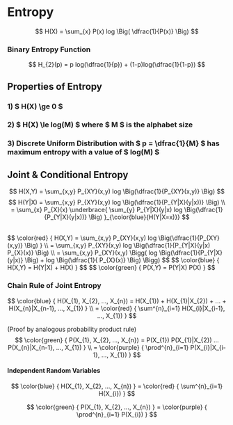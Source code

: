 # Entropy

$$ H(X) = \sum_{x} P(x) log \Big( \dfrac{1}{P(x)} \Big) $$

### Binary Entropy Function
$$ 
H_{2}(p) = p log(\dfrac{1}{p}) + (1-p)log(\dfrac{1}{1-p})
$$

## Properties of Entropy

### 1) $ H(X) \ge 0 $
### 2) $ H(X) \le log(M) $ where $ M $ is the alphabet size
### 3) Discrete Uniform Distribution with $ p = \dfrac{1}{M} $ has maximum entropy with a value of $ log(M) $

## Joint & Conditional Entropy

$$ H(X,Y) = \sum_{x,y} P_{XY}(x,y) log \Big(\dfrac{1}{P_{XY}(x,y)} \Big) 
$$
$$ H(Y|X) = \sum_{x,y} P_{XY}(x,y) log \Big(\dfrac{1}{P_{Y|X}(y|x))} \Big)
\\
= \sum_{x} P_{X}(x) \underbrace{ \sum_{y} P_{Y|X}(y|x) log \Big(\dfrac{1}{P_{Y|X}(y|x))} \Big) }_{\color{blue}{H(Y|X=x)}}
$$


</br>
$$ \color{red} { H(X,Y) = \sum_{x,y} P_{XY}(x,y) log \Big(\dfrac{1}{P_{XY}(x,y)} \Big) }
\\
= \sum_{x,y} P_{XY}(x,y) log \Big(\dfrac{1}{P_{Y|X}(y|x) P_{X}(x)} \Big)
\\
= \sum_{x,y} P_{XY}(x,y) \Bigg( log \Big(\dfrac{1}{P_{Y|X}(y|x)} \Big) + log \Big(\dfrac{1}{ P_{X}(x)} \Big) \Bigg)
$$
$$ \color{blue} { H(X,Y) = H(Y|X) + H(X) } $$
$$ \color{green} { P(X,Y) = P(Y|X) P(X) } $$


### Chain Rule of Joint Entropy
$$ \color{blue} { H(X_{1}, X_{2}, ..., X_{n}) = H(X_{1}) + H(X_{1}|X_{2}) + ... + H(X_{n}|X_{n-1}, ..., X_{1}) } 
\\
= \color{red} { \sum^{n}_{i=1} H(X_{i}|X_{i-1}, ..., X_{1}) }
$$

(Proof by analogous probability product rule)
$$ \color{green} { P(X_{1}, X_{2}, ..., X_{n}) = P(X_{1}) P(X_{1}|X_{2}) ... P(X_{n}|X_{n-1}, ..., X_{1}) }
\\ =  \color{purple} { \prod^{n}_{i=1} P(X_{i}|X_{i-1}, ..., X_{1}) }
$$

#### Independent Random Variables

$$ \color{blue} { H(X_{1}, X_{2}, ..., X_{n}) } = \color{red} { \sum^{n}_{i=1} H(X_{i}) }
$$

$$ \color{green} { P(X_{1}, X_{2}, ..., X_{n}) } = \color{purple} { \prod^{n}_{i=1} P(X_{i}) }
$$

